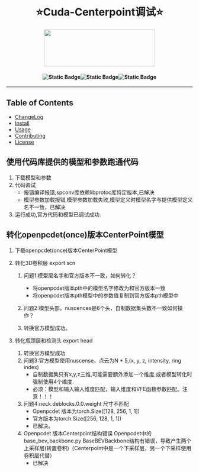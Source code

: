 
# <div align='center'> ⭐Cuda-Centerpoint调试⭐ </div>
  
<div align = "center"> <img src="https://pic.imgdb.cn/item/65dc5dfc9f345e8d03446103.png" height=100 width=300> </div>

#### <p align = "center">![Static Badge](https://img.shields.io/badge/mayufeng-blue?style=flat&label=Author)![Static Badge](https://img.shields.io/badge/2024/07/02-blue?style=flat&label=CreateTime)![Static Badge](https://img.shields.io/badge/97357473@qq\.com\-blue?style=flat&label=Email)</p>

---

## Table of Contents

- [ChangeLog](#changelog)
- [Install](#install)
- [Usage](#usage)
- [Contributing](#contributing)
- [License](#license)


## 使用代码库提供的模型和参数跑通代码

1. 下载模型和参数
2. 代码调试
    - 报错编译报错,spconv库依赖libprotoc库特定版本,已解决
    - 模型参数加载报错,模型参数加载失败,模型定义时模型名字与提供模型定义名不一致，已解决
3. 运行成功,官方代码和模型已调试成功.

## 转化openpcdet(once)版本CenterPoint模型

1. 下载openpcdet(once)版本CenterPoint模型

2. 转化3D卷积层 export scn

    1. 问题1:模型层名字和官方版本不一致，如何转化？
        - 将openpcdet版本pth中的模型名字修改为和官方版本一致
        - 将openpcdet版本pth模型中的参数值复制到官方版本pth模型中
    2. 问题2:模型头部，nuscences是6个头，自制数据集头数不一致如何操作？

    3. 转换官方模型成功。

3. 转化瓶颈层和检测头 export head

    1. 转换官方模型成功
    2. 问题3:官方模型使用nuscense，点云为N * 5,(x, y, z, intensity, ring index)
        - 自制数据集只有x,y,z三维,可能需要额外添加一个维度,或者模型转化时强制使用4个维度.
        - 必须：模型和输入输入维度匹配，输入维度和VFE函数参数匹配。注意！！！
    3. 问题4:neck.deblocks.0.0.weight 尺寸不匹配
        - Openpcdet 版本为torch.Size([128, 256, 1, 1])
        - 官方版本为torch.Size([256, 128, 1, 1])
        - 已解决。
    4. Openpcdet 版本Centerpoint结构错误
    Openpcdet中的base_bev_backbone.py BaseBEVBackbone结构有错误，导致产生两个上采样层(转置卷积)（Centerpoint中是一个下采样层，另一个下采样使用卷积层代替）
        - 已解决


